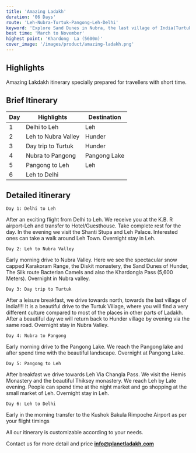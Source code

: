 ```yaml
---
title: 'Amazing Ladakh'
duration: '06 Days'
route: 'Leh-Nubra-Turtuk-Pangong-Leh-Delhi'
keyword: 'Explore Sand Dunes in Nubra, the last village of India(Turtuk) and Pangong Lake'
best time: 'March to November'
highest point: 'Khardong  La (5600m)'
cover_image: '/images/product/amazing-ladakh.png'
---
```


## Highlights

Amazing Lakdakh itinerary specially prepared for travellers with short time.


## Brief Itinerary                       

<div class="brief-itinerary">
    <table class="table table-sm table-itinerary mt-2">
        <thead>
        <th>Day</th>
        <th>Highlights</th>
        <th>Destination</th>
        <tbody>
        <tr>
            <td>1</td>
            <td>Delhi to Leh</td>
            <td>Leh</td>
        </tr>
        <tr>
            <td>2</td>
            <td>Leh to Nubra Valley</td>
            <td>Hunder</td>
        </tr>
        <tr>
            <td>3</td>
            <td>Day trip to Turtuk</td>
            <td>Hunder</td>
        </tr>
        <tr>
            <td>4</td>
            <td>Nubra to Pangong</td>
            <td>Pangong Lake</td>
        </tr>
        <tr>
            <td>5</td>
            <td>Pangong to Leh</td>
            <td>Leh</td>
        </tr>
        <tr>
            <td>6</td>
            <td>Leh to Delhi</td>
        </tr>
        </tbody>
    </table>
</div>
    

## Detailed itinerary

    Day 1: Delhi to Leh
After an exciting flight from Delhi to Leh. We receive you at the K.B. R airport-Leh and transfer to Hotel/Guesthouse. Take complete rest for the day. In the evening we visit the Shanti Stupa and Leh Palace. Interested ones can take a walk around Leh Town. Overnight stay in Leh.

    Day 2: Leh to Nubra Valley
Early morning drive to Nubra Valley. Here we see the spectacular snow capped Karakoram Range, the Diskit monastery, the Sand Dunes of Hunder, The Silk route Bacterian Camels  and  also the Khardongla Pass (5,600 Meters). Overnight in Nubra valley.

    Day 3: Day trip to Turtuk  
After a leisure breakfast, we drive towards north, towards the last village of India!!!! It is a beautiful drive to the Turtuk Village, where you will find a very different culture compared to most of the places in other parts of Ladakh. After a beautiful day we will return back to Hunder village by evening via the same road.  Overnight stay in Nubra Valley.

    Day 4: Nubra to Pangong
Early morning drive to the Pangong Lake. We reach the Pangong lake and after spend time with the beautiful landscape. Overnight at Pangong Lake. 

    Day 5: Pangong to Leh
After breakfast we drive towards Leh Via Changla Pass. We visit the Hemis Monastery and the beautiful Thiksey monastery.  We reach Leh by Late evening. People can spend time at the night market and go shopping at the small market of Leh. Overnight stay in Leh.
    
    Day 6: Leh to Delhi
Early in the morning transfer to the Kushok Bakula Rimpoche  Airport as per your flight timings

All our itinerary is customizable according to your needs.

Contact us for more detail and price <a href="mailto:info@planetladakh.com"><strong>info@planetladakh.com</strong></a>